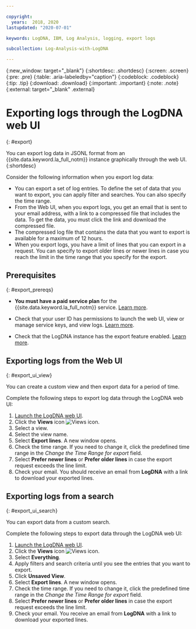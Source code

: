 ```yaml
---

copyright:
  years:  2018, 2020
lastupdated: "2020-07-01"

keywords: LogDNA, IBM, Log Analysis, logging, export logs

subcollection: Log-Analysis-with-LogDNA

---
```


{:new_window: target="_blank"}
{:shortdesc: .shortdesc}
{:screen: .screen}
{:pre: .pre}
{:table: .aria-labeledby="caption"}
{:codeblock: .codeblock}
{:tip: .tip}
{:download: .download}
{:important: .important}
{:note: .note}
{:external: target="_blank" .external}

 
# Exporting logs through the LogDNA web UI
{: #export}

You can export log data in JSONL format from an {{site.data.keyword.la_full_notm}} instance graphically through the web UI.
{:shortdesc}

Consider the following information when you export log data:
* You can export a set of log entries. To define the set of data that you want to export, you can apply filter and searches. You can also specify the time range. 
* From the Web UI, when you export logs, you get an email that is sent to your email address, with a link to a compressed file that includes the data. To get the data, you must click the link and download the compressed file.
* The compressed log file that contains the data that you want to export is available for a maximum of 12 hours. 
* When you export logs, you have a limit of lines that you can export in a request. You can specify to export older lines or newer lines in case you reach the limit in the time range that you specify for the export. 


## Prerequisites
{: #export_prereqs}

* **You must have a paid service plan** for the {{site.data.keyword.la_full_notm}} service. [Learn more](/docs/Log-Analysis-with-LogDNA?topic=Log-Analysis-with-LogDNA-service_plans). 

* Check that your user ID has permissions to launch the web UI, view or manage service keys, and view logs. [Learn more](/docs/Log-Analysis-with-LogDNA?topic=Log-Analysis-with-LogDNA-view_logs).

* Check that the LogDNA instance has the export feature enabled. [Learn more](/docs/Log-Analysis-with-LogDNA?topic=Log-Analysis-with-LogDNA-export_config).

## Exporting logs from the Web UI
{: #export_ui_view}

You can create a custom view and then export data for a period of time.

Complete the following steps to export log data through the LogDNA web UI:

1. [Launch the LogDNA web UI](/docs/Log-Analysis-with-LogDNA?topic=Log-Analysis-with-LogDNA-launch).
2. Click the **Views** icon ![Views icon](../images/views.png "Views icon").
3. Select a view.
4. Select the view name. 
5. Select **Export lines**. A new window opens.
6. Check the time range. If you need to change it, click the predefined time range in the *Change the Time Range for export* field.
7. Select **Prefer newer lines** or **Prefer older lines** in case the export request exceeds the line limit.
8. Check your email. You should receive an email from **LogDNA** with a link to download your exported lines.


## Exporting logs from a search
{: #export_ui_search}

You can export data from a custom search.

Complete the following steps to export data through the LogDNA web UI:

1. [Launch the LogDNA web UI](/docs/Log-Analysis-with-LogDNA?topic=Log-Analysis-with-LogDNA-launch).
2. Click the **Views** icon ![Views icon](../images/views.png "Views icon").
3. Select **Everything**.
4. Apply filters and search criteria until you see the entries that you want to export.
4. Click **Unsaved View**.
5. Select **Export lines**. A new window opens.
6. Check the time range. If you need to change it, click the predefined time range in the *Change the Time Range for export* field.
7. Select **Prefer newer lines** or **Prefer older lines** in case the export request exceeds the line limit.
8. Check your email. You receive an email from **LogDNA** with a link to download your exported lines.















